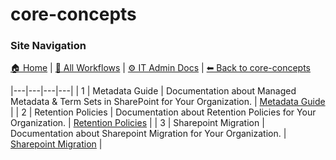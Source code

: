 # core-concepts

### Site Navigation
[🏠 Home](../../README.md) | [📂 All Workflows](../../users/users.md) | [⚙ IT Admin Docs](../../it-admins/README.md) | [⬅ Back to core-concepts](../README.md)

|---|---|---|---|
| 1 | Metadata Guide | Documentation about Managed Metadata & Term Sets in SharePoint for Your Organization. | [Metadata Guide](metadata-guide.md) |
| 2 | Retention Policies | Documentation about Retention Policies for Your Organization. | [Retention Policies](retention-policies.md) |
| 3 | Sharepoint Migration | Documentation about Sharepoint Migration for Your Organization. | [Sharepoint Migration](sharepoint-migration.md) |